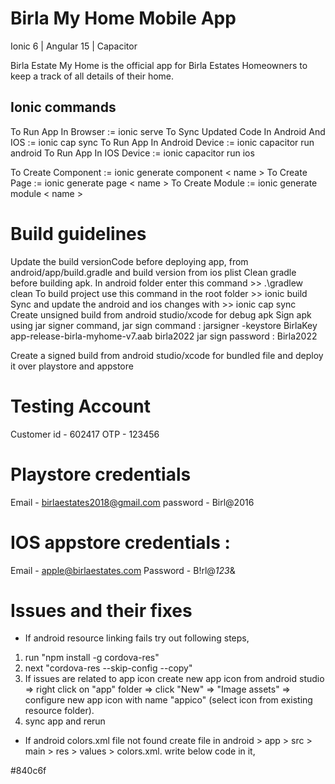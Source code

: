 # Birla My Home Mobile App

Ionic 6 | Angular 15 | Capacitor

Birla Estate My Home is the official app for Birla Estates Homeowners to keep a track of all details of their home.

## Ionic commands

 To Run App In Browser := ionic serve
 To Sync Updated Code In Android And IOS := ionic cap sync
 To Run App In Android Device := ionic capacitor run android
 To Run App In IOS Device := ionic capacitor run ios


 To Create Component := ionic generate component < name >
 To Create Page := ionic generate page < name >
 To Create Module := ionic generate module < name >

 # Build guidelines
Update the build versionCode before deploying app, from android/app/build.gradle and build version from ios plist
Clean gradle before building apk. In android folder enter this command >> .\gradlew clean
To build project use this command in the root folder >> ionic build 
Sync and update the android and ios changes with  >> ionic cap sync
Create unsigned build from android studio/xcode for debug apk
Sign apk using jar signer command,
jar sign command : jarsigner -keystore BirlaKey app-release-birla-myhome-v7.aab birla2022
jar sign password : Birla2022

Create a signed build from android studio/xcode for bundled file and deploy it over playstore and appstore


# Testing Account 
Customer id - 602417
OTP - 123456

# Playstore credentials
Email - birlaestates2018@gmail.com
password - Birl@2016

# IOS appstore credentials :
Email - apple@birlaestates.com
Password - B!rl@*123*&

# Issues and their fixes
- If android resource linking fails try out following steps,

1. run "npm install -g cordova-res"
2. next "cordova-res --skip-config --copy"
3. If issues are related to app icon create new app icon from android studio => right click on "app" folder => click "New" => "Image assets" => configure new app icon with name "appico" (select icon from existing resource folder).
4. sync app and rerun 


- If android colors.xml file not found create file in android > app > src > main > res > values > colors.xml. write below code in it,

<resources>
    <color name="purple_200">#840c6f</color>
    <!-- Add other color definitions here -->
</resources>